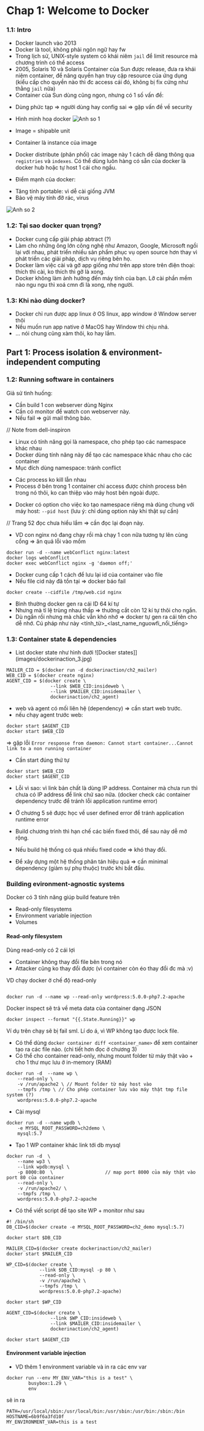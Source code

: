 # Chap 1: Welcome to Docker

### 1.1: Intro
- Docker launch vào 2013
- Docker là tool, không phải ngôn ngữ hay fw
- Trong lịch sử, UNIX-style system có khái niêm `jail` để limit resource mà chương trình có thể access
- 2005, Solaris 10 và Solaris Container của Sun được release, đưa ra khái niệm container, để nâng quyền hạn truy cập resource của ứng dụng (kiểu cấp cho quyền nào thì đc access cái đó, không bị fix cứng như thằng `jail` nữa)
- Container của Sun dùng cũng ngon, nhưng có 1 số vấn đề:
+ Dùng phức tạp => người dùng hay config sai => gặp vấn đề về security

- Hình minh hoạ docker
![Anh so 1](images/dockerinaction_1.png)
- Image = shipable unit
- Container là instance của image
- Docker distribute (phân phối) các image này 1 cách dễ dàng thông qua `registries` và `indexes`. Có thể dùng luôn hàng có sẵn của docker là docker hub hoặc tự host 1 cái cho ngầu.

- Điểm mạnh của docker:
+ Tăng tính portable: vì dễ cài giống JVM
+ Bảo vệ máy tính đỡ rác, virus

![Anh so 2](images/dockerinaction_2.png)

### 1.2: Tại sao docker quan trọng?
- Docker cung cấp giải pháp abtract (?)
- Làm cho những ông lớn công nghệ như Amazon, Google, Microsoft ngồi lại với nhau, phát triển nhiều sản phẩm phục vụ open source hơn thay vì phát triển các giải pháp, dịch vụ riêng bên họ.
- Docker làm việc cài và gỡ app giống như trên app store trên điện thoại: thích thì cài, ko thích thì gỡ là xong.
- Docker không làm ảnh hưởng đến máy tính của bạn. Lỡ cài phần mềm nào ngu ngu thì xoá cmn đi là xong, nhẹ người.

### 1.3: Khi nào dùng docker?
- Docker chỉ run được app linux ở OS linux, app window ở Window server thôi
- Nếu muốn run app native ở MacOS hay Window thì chịu nhá.
- ... nói chung cũng xàm thôi, ko hay lắm.

## Part 1: Process isolation & environment-independent computing
### 1.2: Running software in containers

Giả sử tình huống: 
+ Cần build 1 con webserver dùng Nginx
+ Cần có monitor để watch con webserver này. 
+ Nếu fail => gửi mail thông báo.


// Note from dell-inspiron
- Linux có tính năng gọi là namespace, cho phép tạo các namespace khác nhau
- Docker dùng tính năng này để tạo các namespace khác nhau cho các container
- Mục đích dùng namespace: tránh conflict
+ Các process ko kill lẫn nhau
+ Process ở bên trong 1 container chỉ access được chính process bên trong nó thôi, ko can thiệp vào máy host bên ngoài được.

- Docker có option cho việc ko tạo namespace riêng mà dùng chung với máy host: `--pid host`
(lưu ý: chỉ dùng option này khi thật sự cần)

// Trang 52 đọc chưa hiểu lắm => cần đọc lại đoạn này.
- VD con nginx nó đang chạy rồi mà chạy 1 con nữa tương tự lên cùng cổng => ăn quả lỗi vào mồm

```
docker run -d --name webConflict nginx:latest
docker logs webConflict
docker exec webConflict nginx -g 'daemon off;'
```

- Docker cung cấp 1 cách để lưu lại id của container vào file
- Nếu file cid này đã tồn tại => docker báo fail

```
docker create --cidfile /tmp/web.cid nginx
```

- Bình thường docker gen ra cái ID 64 kí tự
- Nhưng mà tỉ lệ trùng nhau thấp => thường cắt còn 12 kí tự thôi cho ngắn.
- Dù ngắn rồi nhưng mà chắc vẫn khó nhớ => docker tự gen ra cái tên cho dễ nhớ. Cú pháp như này
<tính_từ>_<last_name_nguowfi_nổi_tiếng>

### 1.3: Container state & dependencies
- List docker state như hình dưới
![Docker states]](images/dockerinaction_3.jpg)

```
MAILER_CID = $(docker run -d dockerinaction/ch2_mailer)
WEB_CID = $(docker create nginx)
AGENT_CID = $(docker create \
                --link $WEB_CID:insideweb \
                --link $MAILER_CID:insidemailer \
                dockerinaction/ch2_agent)
```

- web và agent có mối liên hệ (dependency) => cần start web trước.
- nếu chạy agent trước web:

```
docker start $AGENT_CID
docker start $WEB_CID
```
=> gặp lỗi `Error response from daemon: Cannot start container...Cannot link to a non running container`
- Cần start đúng thứ tự

```
docker start $WEB_CID
docker start $AGENT_CID
```
- Lỗi vì sao: vì link bản chất là dùng IP address. Container mà chưa run thì chưa có IP address để link chứ sao nữa.
(docker check các container dependency trước để tránh lỗi application runtime error)
- Ở chương 5 sẽ được học về user defined error để tránh application runtime error
- Build chương trình thì hạn chế các biến fixed thôi, để sau này dễ mở rộng.

- Nếu build hệ thống có quá nhiều fixed code ⇒ khó thay đổi.
- Để xây dựng một hệ thống phân tán hiệu quả ⇒ cần minimal dependency (giảm sự phụ thuộc) trước khi bắt đầu.
### Building evironment-agnostic systems

Docker có 3 tính năng giúp build feature trên

- Read-only filesystems
- Environment variable injection
- Volumes

#### Read-only filesystem

Dùng read-only có 2 cái lợi

- Container không thay đổi file bên trong nó
- Attacker cũng ko thay đổi được (vì container còn éo thay đổi đc mà :v)

VD chạy docker ở chế độ read-only

```docker

docker run -d --name wp --read-only wordpress:5.0.0-php7.2-apache
```

Docker inspect sẽ trả về meta data của container dạng JSON

```docker
docker inspect --format "{{.State.Running}}" wp
```

Ví dụ trên chạy sẽ bị fail sml. Lí do á, vì WP không tạo được lock file.
- Có thể dùng `docker container diff <container_name>` để xem container tạo ra các file nào. (chi tiết hơn đọc ở chương 3)
- Có thể cho container read-only, nhưng mount folder từ máy thật vào + cho 1 thư mục lưu ở in-memory (RAM)

```
docker run -d  --name wp \
    --read-only \
    -v /run/apache2 \ // Mount folder từ máy host vào
    --tmpfs /tmp \ // Cho phép container lưu vào máy thật tmp file system (?)
    wordpress:5.0.0-php7.2-apache
```

- Cài mysql
```
docker run -d --name wpdb \
    -e MYSQL_ROOT_PASSWORD=ch2demo \
    mysql:5.7
```

- Tạo 1 WP container khác link tới db mysql

```
docker run -d  \
    --name wp3 \
    --link wpdb:mysql \
    -p 8000:80  \                   // map port 8000 của máy thật vào port 80 của container
    --read-only \
    -v /run/apache2/ \
    --tmpfs /tmp \
    wordpress:5.0.0-php7.2-apache
```

- Có thể viết script để tạo site WP + monitor như sau

```
#! /bin/sh
DB_CID=$(docker create -e MYSQL_ROOT_PASSWORD=ch2_demo mysql:5.7)

docker start $DB_CID

MAILER_CID=$(docker create dockerinaction/ch2_mailer)
docker start $MAILER_CID

WP_CID=$(docker create \
            --link $DB_CID:mysql -p 80 \
            --read-only \
            -v /run/apache2 \
            --tmpfs /tmp \
            wordpress:5.0.0-php7.2-apache)

docker start $WP_CID

AGENT_CID=$(docker create \
                --link $WP_CID:insideweb \
                --link $MAILER_CID:insidemailer \
                dockerinaction/ch2_agent)

docker start $AGENT_CID
```

#### Environment variable injection
- VD thêm 1 environment variable và in ra các env var

```
docker run --env MY_ENV_VAR="this is a test" \
        busybox:1.29 \
        env
```
sẽ in ra

```
PATH=/usr/local/sbin:/usr/local/bin:/usr/sbin:/usr/bin:/sbin:/bin
HOSTNAME=6b9f6a3fd10f
MY_ENVIRONMENT_VAR=this is a test
```



